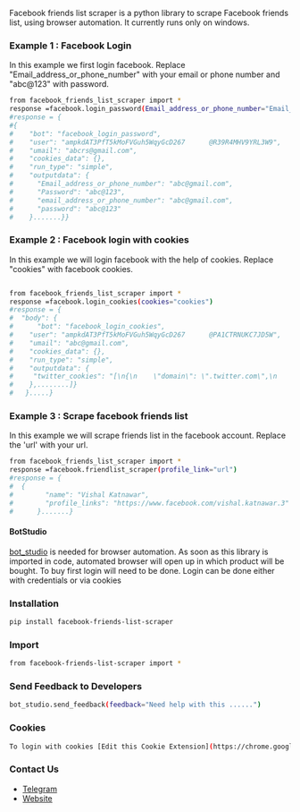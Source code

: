 Facebook friends list scraper is a python library to scrape Facebook friends list, using browser automation. 
It currently runs only on windows.

### Example 1 : Facebook Login
In this example we first login facebook. Replace "Email_address_or_phone_number" with your email or phone number and "abc@123" with password.
```sh
from facebook_friends_list_scraper import *
response =facebook.login_password(Email_address_or_phone_number="Email_address_or_phone_number",Password="abc@123")
#response = {
#{
#    "bot": "facebook_login_password",
#    "user": "ampkdAT3PfT5kMoFVGuh5WqyGcD267      @R39R4MHV9YRL3W9",
#    "umail": "abcrs@gmail.com",
#    "cookies_data": {},
#    "run_type": "simple",
#    "outputdata": {
#      "Email_address_or_phone_number": "abc@gmail.com",
#      "Password": "abc@123",
#      "email_address_or_phone_number": "abc@gmail.com",
#      "password": "abc@123"
#    }.......}}
```

### Example 2 : Facebook login with cookies
In this example we will login facebook with the help of cookies. Replace "cookies" with facebook cookies.
```sh

from facebook_friends_list_scraper import *
response =facebook.login_cookies(cookies="cookies")
#response = {
#  "body": {
#      "bot": "facebook_login_cookies",
#    "user": "ampkdAT3PfT5kMoFVGuh5WqyGcD267      @PA1CTRNUKC7JD5W",
#    "umail": "abc@gmail.com",
#    "cookies_data": {},
#    "run_type": "simple",
#    "outputdata": {
#     "twitter_cookies": "[\n{\n    \"domain\": \".twitter.com\",\n  
#    },........]}
#   }.....}
```


### Example 3 : Scrape facebook friends list 
In this example we will scrape friends list in the facebook account. Replace the 'url' with your url. 
```sh
from facebook_friends_list_scraper import *
response =facebook.friendlist_scraper(profile_link="url")
#response = {
#  {
#        "name": "Vishal Katnawar",
#        "profile_links": "https://www.facebook.com/vishal.katnawar.3"
#      }.......}
```


#### BotStudio
[bot_studio](https://pypi.org/project/bot_studio/) is needed for browser automation. As soon as this library is imported in code, automated browser will open up in which product will be bought. To buy first login will need to be done. Login can be done either with credentials or via cookies


### Installation

```sh
pip install facebook-friends-list-scraper
```

### Import
```sh
from facebook-friends-list-scraper import *
```

### Send Feedback to Developers
```sh
bot_studio.send_feedback(feedback="Need help with this ......")
```

### Cookies
```sh
To login with cookies [Edit this Cookie Extension](https://chrome.google.com/webstore/detail/editthiscookie/fngmhnnpilhplaeedifhccceomclgfbg?hl=en) can be added to browser. Please check [this](https://abhishek-chaudhary.medium.com/how-to-get-cookies-of-any-website-from-browser-22b3d6348ed2) link how to get cookies to login to your amazon.
```
### Contact Us
* [Telegram](https://t.me/datakund)
* [Website](https://datakund.com)

